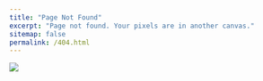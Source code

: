 ```yaml
---
title: "Page Not Found"
excerpt: "Page not found. Your pixels are in another canvas."
sitemap: false
permalink: /404.html
---
```


![](https://b1547017.smushcdn.com/1547017/wp-content/uploads/2018/09/shutterstock_479042983.jpg?size=2160x1727&lossy=1&strip=1&webp=1)